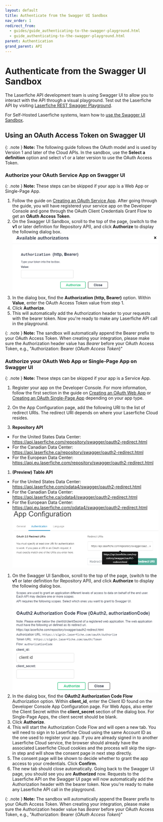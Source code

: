 ```yaml
---
layout: default
title: Authenticate from the Swagger UI Sandbox
nav_order: 1
redirect_from:
  - guides/guide_authenticating-to-the-swagger-playground.html
  - guide_authenticating-to-the-swagger-playground.html
parent: Authentication
grand_parent: API
---
```


<!--© 2024 Laserfiche.
See LICENSE-DOCUMENTATION and LICENSE-CODE in the project root for license information.-->

# Authenticate from the Swagger UI Sandbox

The Laserfiche API development team is using Swagger UI to allow you to interact with the API through a visual playground. Test out the Laserfiche API by visiting [Laserfiche REST Swagger Playground](../../playground/).

For Self-Hosted Laserfiche systems, learn how to [use the Swagger UI Sandbox](../../server/#authenticating-with-the-self-hosted-laserfiche-api).

## Using an OAuth Access Token on Swagger UI

{: .note }
**Note:** The following guide follows the OAuth model and is used by Version 1 and later of the Cloud APIs. In the sandbox, use the **Select a definition** option and select v1 or a later version to use the OAuth Access Token.

### Authorize your OAuth Service App on Swagger UI

{: .note }
**Note:** These steps can be skipped if your app is a Web App or Single-Page App.

1. Follow the guide on [Creating an OAuth Service App](../guide_oauth-service/). After going through the guide, you will have registered your service app on the Developer Console and gone through the OAuth Client Credentials Grant Flow to get an **OAuth Access Token**.
1. On the Swagger UI Sandbox, scroll to the top of the page, (switch to the **v1** or later definition for Repository API), and click **Authorize** to display the following dialog box. ![](./assets/images/api-swagger-04.png)
1. In the dialog box, find the **Authorization (http, Bearer)** option. Within **Value**, enter the OAuth Access Token value from step 1.
1. Click **Authorize**.
1. This will automatically add the Authorization header to your requests with the bearer token. Now you're ready to make any Laserfiche API call in the playground.

{: .note }
**Note:** The sandbox will automatically append the Bearer prefix to your OAuth Access Token. When creating your integration, please make sure the Authorization header value has _Bearer_ before your OAuth Access Token, e.g., "Authorization: Bearer {_OAuth Access Token_}"

### Authorize your OAuth Web App or Single-Page App on Swagger UI

{: .note }
**Note:** These steps can be skipped if your app is a Service App.

1. Register your app on the Developer Console. For more information, follow the first section in the guide on [Creating an OAuth Web App](../guide_oauth-webapp) or [Creating an OAuth Single-Page App](../guide_oauth-spa) depending on your app type.
1. On the App Configuration page, add the following URI to the list of redirect URIs. The redirect URI depends on where your Laserfiche Cloud resides.

1. **Repository API**

- For the United States Data Center: https://api.laserfiche.com/repository/swagger/oauth2-redirect.html
- For the Canadian Data Center: https://api.laserfiche.ca/repository/swagger/oauth2-redirect.html
- For the European Data Center: https://api.eu.laserfiche.com/repository/swagger/oauth2-redirect.html

1. **(Preview) Table API**

- For the United States Data Center: https://api.laserfiche.com/odata4/swagger/oauth2-redirect.html
- For the Canadian Data Center: https://api.laserfiche.ca/odata4/swagger/oauth2-redirect.html
- For the European Data Center: https://api.eu.laserfiche.com/odata4/swagger/oauth2-redirect.html
  ![](./assets/images/api-swagger-oauth-web-app-01.png)

1. On the Swagger UI Sandbox, scroll to the top of the page, (switch to the **v1** or later definition for Repository API), and click **Authorize** to display the following dialog box. ![](./assets/images/api-swagger-oauth-web-app-02.png)
1. In the dialog box, find the **OAuth2 Authorization Code Flow** Authorization option. Within **client_id**, enter the Client ID found on the Developer Console App Configuration page. For Web Apps, also enter the Client Secret within the **client_secret** section of the dialog box. For Single-Page Apps, the client secret should be blank.
1. Click **Authorize**.
1. This will start the Authorization Code Flow and will open a new tab. You will need to sign in to Laserfiche Cloud using the same Account ID as the one used to register your app. If you are already signed in to another Laserfiche Cloud service, the browser should already have the associated Laserfiche Cloud cookies and the process will skip the sign-in step and will show the consent page in next step directly.
1. The consent page will be shown to decide whether to grant the app access to your credentials. Click **Confirm**.
1. The new tab should close automatically. Going back to the Swagger UI page, you should see you are **Authorized** now. Requests to the Laserfiche API on the Swagger UI page will now automatically add the Authorization header with the bearer token. Now you're ready to make any Laserfiche API call in the playground.

{: .note }
**Note:** The sandbox will automatically append the Bearer prefix to your OAuth Access Token. When creating your integration, please make sure the Authorization header value has _Bearer_ before your OAuth Access Token, e.g., "Authorization: Bearer {_OAuth Access Token_}"
